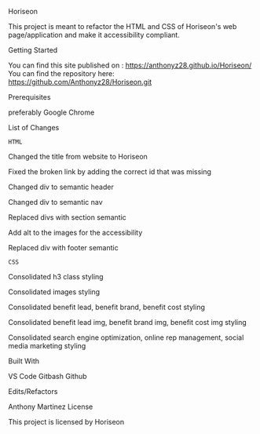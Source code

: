 
Horiseon

This project is meant to refactor the HTML and CSS of Horiseon's web page/application and make it accessibility compliant.




Getting Started

You can find this site published on :   https://anthonyz28.github.io/Horiseon/
You can find the repository here:     https://github.com/Anthonyz28/Horiseon.git

Prerequisites

 preferably Google Chrome

List of Changes

    HTML
Changed the title from website to Horiseon

Fixed the broken link by adding the correct id that was missing

Changed div to semantic header

Changed div to semantic nav

Replaced divs with section semantic

Add alt to the images for the accessibility

Replaced div with footer semantic

    CSS
Consolidated h3 class styling

Consolidated images styling

Consolidated benefit lead, benefit brand, benefit cost styling

Consolidated benefit lead img, benefit brand img, benefit cost img styling

Consolidated search engine optimization, online rep management, social media marketing styling

Built With

VS Code
Gitbash
Github

Edits/Refactors

Anthony Martinez
License

This project is licensed by Horiseon

